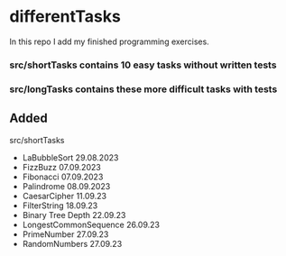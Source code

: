 # differentTasks
In this repo I add my finished programming exercises.

### src/shortTasks contains 10 easy tasks without written tests
### src/longTasks contains these more difficult tasks with tests

## Added
src/shortTasks
- LaBubbleSort 29.08.2023
- FizzBuzz 07.09.2023
- Fibonacci 07.09.2023
- Palindrome 08.09.2023
- CaesarCipher 11.09.23
- FilterString 18.09.23
- Binary Tree Depth 22.09.23
- LongestCommonSequence 26.09.23
- PrimeNumber 27.09.23
- RandomNumbers 27.09.23